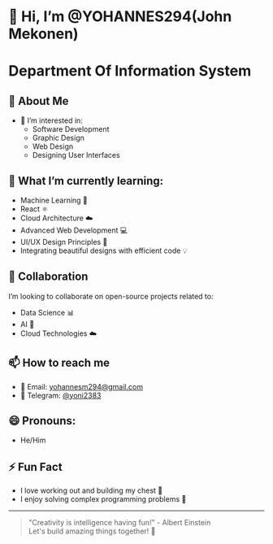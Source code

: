 # 👋 Hi, I’m @YOHANNES294(John Mekonen)
# Department Of Information System 

## 🌟 About Me
- 👀 I’m interested in:
  - Software Development  
  - Graphic Design  
  - Web Design  
  - Designing User Interfaces  

## 🌱 What I’m currently learning:
- Machine Learning 🤖  
- React ⚛️  
- Cloud Architecture ☁️  
- Advanced Web Development 💻  
- UI/UX Design Principles 🎨  
- Integrating beautiful designs with efficient code 💡  

## 💞 Collaboration
I’m looking to collaborate on open-source projects related to:
- Data Science 📊
- AI 🤖  
- Cloud Technologies ☁️  

## 📫 How to reach me
- 📧 Email: [yohannesm294@gmail.com](mailto:yohannesm294@gmail.com)  
- 📱 Telegram: [@yoni2383](https://t.me/yoni2383)  

## 😄 Pronouns:
- He/Him  

## ⚡️ Fun Fact
- I love working out and building my chest 💪  
- I enjoy solving complex programming problems 🧠  

---

> "Creativity is intelligence having fun!" - Albert Einstein  
> Let's build amazing things together! 🚀

<!---  
YOHANNES294/YOHANNES294 is a ✨ special ✨ repository because its README.md (this file) appears on your GitHub profile.  
You can click the Preview link to take a look at your changes.  
--->
